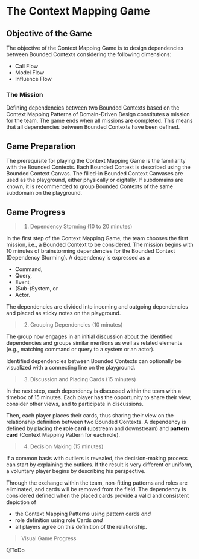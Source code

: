 # The Context Mapping Game

## Objective of the Game

The objective of the Context Mapping Game is to design dependencies between Bounded Contexts considering 
the following dimensions:

* Call Flow
* Model Flow
* Influence Flow

### The Mission

Defining dependencies between two Bounded Contexts based on the Context Mapping Patterns 
of Domain-Driven Design constitutes a mission for the team. The game ends when all missions 
are completed. This means that all dependencies between Bounded Contexts have been defined.

## Game Preparation

The prerequisite for playing the Context Mapping Game is the familiarity with the 
Bounded Contexts. Each Bounded Context is described using the Bounded Context Canvas. 
The filled-in Bounded Context Canvases are used as the playground, either physically or digitally. 
If subdomains are known, it is recommended to group Bounded Contexts of the same subdomain 
on the playground.

## Game Progress

> 1. Dependency Storming (10 to 20 minutes)

In the first step of the Context Mapping Game, the team chooses the first mission, i.e., 
a Bounded Context to be considered. The mission begins with 10 minutes of brainstorming 
dependencies for the Bounded Context (Dependency Storming). A dependency is expressed as a
* Command,
* Query,
* Event,
* (Sub-)System, or
* Actor.

The dependencies are divided into incoming and outgoing dependencies and placed as sticky notes 
on the playground.

> 2. Grouping Dependencies (10 minutes)

The group now engages in an initial discussion about the identified dependencies and groups 
similar mentions as well as related elements (e.g., matching command or query to a system or 
an actor).

Identified dependencies between Bounded Contexts can optionally be visualized with a 
connecting line on the playground.

> 3. Discussion and Placing Cards (15 minutes)

In the next step, each dependency is discussed within the team with a timebox of 15 minutes. 
Each player has the opportunity to share their view, consider other views, and 
to participate in discussions.

Then, each player places their cards, thus sharing their view on the relationship 
definition between two Bounded Contexts. A dependency is defined by placing 
the **role card** (upstream and downstream) and **pattern card** 
(Context Mapping Pattern for each role).

> 4. Decision Making (15 minutes)

If a common basis with outliers is revealed, the decision-making process can start by explaining
the outliers. If the result is very different or uniform, a voluntary player begins by describing 
his perspective.

Through the exchange within the team, non-fitting patterns and roles are eliminated, 
and cards will be removed from the field. The dependency is considered defined when the 
placed cards provide a valid and consistent depiction of
* the Context Mapping Patterns using pattern cards _and_
* role definition using role Cards _and_
* all players agree on this definition of the relationship.

> Visual Game Progress

@ToDo